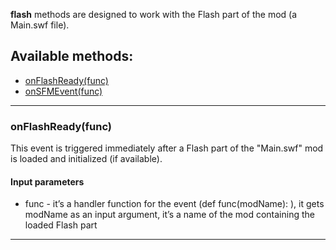 **flash** methods are designed to work with the Flash part of the mod (a Main.swf file).

## Available methods:

- [onFlashReady(func)](#onFlashReadyfunc)
- [onSFMEvent(func)](#onSFMEventfunc)

---

### onFlashReady(func)

This event is triggered immediately after a Flash part of the "Main.swf" mod is loaded and initialized (if available).

#### Input parameters
- func - it’s a handler function for the event (def func(modName): ), it gets modName as an input argument, it’s a name of the mod containing the loaded Flash part

---
